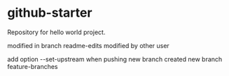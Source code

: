 # github-starter
Repository for hello world project.

modified in branch readme-edits
modified by other user

add option --set-upstream when pushing new branch
created new branch feature-branches
